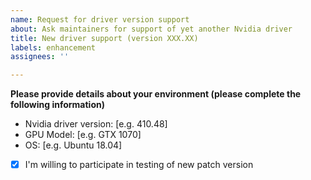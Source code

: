 ```yaml
---
name: Request for driver version support
about: Ask maintainers for support of yet another Nvidia driver
title: New driver support (version XXX.XX)
labels: enhancement
assignees: ''

---
```


**Please provide details about your environment (please complete the following information)**
- Nvidia driver version: [e.g. 410.48]
- GPU Model: [e.g. GTX 1070]
- OS: [e.g. Ubuntu 18.04]
- [x] I'm willing to participate in testing of new patch version
